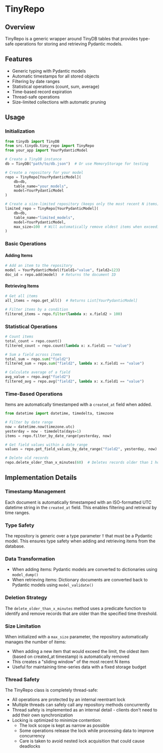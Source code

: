 # TinyRepo

## Overview
TinyRepo is a generic wrapper around TinyDB tables that provides type-safe operations for storing and retrieving Pydantic models.

## Features
- Generic typing with Pydantic models
- Automatic timestamps for all stored objects
- Filtering by date ranges
- Statistical operations (count, sum, average)
- Time-based record expiration
- Thread-safe operations
- Size-limited collections with automatic pruning

## Usage

### Initialization
```python
from tinydb import TinyDB
from src.tinydb.tiny_repo import TinyRepo
from your_app import YourPydanticModel

# Create a TinyDB instance
db = TinyDB("path/to/db.json")  # Or use MemoryStorage for testing

# Create a repository for your model
repo = TinyRepo[YourPydanticModel](
    db=db,
    table_name="your_models",
    model=YourPydanticModel
)

# Create a size-limited repository (keeps only the most recent N items)
limited_repo = TinyRepo[YourPydanticModel](
    db=db,
    table_name="limited_models",
    model=YourPydanticModel,
    max_size=100  # Will automatically remove oldest items when exceeding this limit
)
```

### Basic Operations

#### Adding Items
```python
# Add an item to the repository
model = YourPydanticModel(field1="value", field2=123)
doc_id = repo.add(model)  # Returns the document ID
```

#### Retrieving Items
```python
# Get all items
all_items = repo.get_all()  # Returns List[YourPydanticModel]

# Filter items by a condition
filtered_items = repo.filter(lambda x: x.field2 > 100)
```

### Statistical Operations

```python
# Count items
total_count = repo.count()
filtered_count = repo.count(lambda x: x.field1 == "value")

# Sum a field across items
total_sum = repo.sum("field2")
filtered_sum = repo.sum("field2", lambda x: x.field1 == "value")

# Calculate average of a field
avg_value = repo.avg("field2")
filtered_avg = repo.avg("field2", lambda x: x.field1 == "value")
```

### Time-Based Operations

Items are automatically timestamped with a `created_at` field when added.

```python
from datetime import datetime, timedelta, timezone

# Filter by date range
now = datetime.now(timezone.utc)
yesterday = now - timedelta(days=1)
items = repo.filter_by_date_range(yesterday, now)

# Get field values within a date range
values = repo.get_field_values_by_date_range("field2", yesterday, now)

# Delete old records
repo.delete_older_than_x_minutes(60)  # Deletes records older than 1 hour
```

## Implementation Details

### Timestamp Management
Each document is automatically timestamped with an ISO-formatted UTC datetime string in the `created_at` field. This enables filtering and retrieval by time ranges.

### Type Safety
The repository is generic over a type parameter `T` that must be a Pydantic model. This ensures type safety when adding and retrieving items from the database.

### Data Transformation
- When adding items: Pydantic models are converted to dictionaries using `model_dump()`
- When retrieving items: Dictionary documents are converted back to Pydantic models using `model_validate()`

### Deletion Strategy
The `delete_older_than_x_minutes` method uses a predicate function to identify and remove records that are older than the specified time threshold.

### Size Limitation
When initialized with a `max_size` parameter, the repository automatically manages the number of items:
- When adding a new item that would exceed the limit, the oldest item (based on created_at timestamp) is automatically removed
- This creates a "sliding window" of the most recent N items
- Useful for maintaining time-series data with a fixed storage budget

### Thread Safety
The TinyRepo class is completely thread-safe:
- All operations are protected by an internal reentrant lock
- Multiple threads can safely call any repository methods concurrently
- Thread safety is implemented as an internal detail - clients don't need to add their own synchronization
- Locking is optimized to minimize contention:
  - The lock scope is kept as narrow as possible
  - Some operations release the lock while processing data to improve concurrency
  - Care is taken to avoid nested lock acquisition that could cause deadlocks
